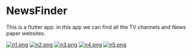 # NewsFinder
This is a flutter app. in this app we can find all the TV channels and  News paper websites.

[![n1.png](https://i.postimg.cc/SRhwxHbB/n1.png)](https://postimg.cc/k6Tjj14s)
[![n2.png](https://i.postimg.cc/9F1vcx8k/n2.png)](https://postimg.cc/crgDmcN7)
[![n3.png](https://i.postimg.cc/G20fX6t4/n3.png)](https://postimg.cc/t15DTShb)
[![n4.png](https://i.postimg.cc/Kvm6SXNL/n4.png)](https://postimg.cc/bdFCkB4N)
[![n5.png](https://i.postimg.cc/52RTCXMq/n5.png)](https://postimg.cc/nXq38crC)
